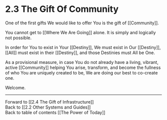# 2.3 The Gift Of Community

One of the first gifts We would like to offer You is the gift of [[Community]]. 

You cannot get to [[Where We Are Going]] alone. It is simply and logically not possible. 

In order for You to exist in Your [[Destiny]], We must exist in Our [[Destiny]], [[All]] must exist in their [[Destiny]], and those Destinies must All be One.  

As a provisional measure, in case You do not already have a living, vibrant, active [[Community]] helping You arise, transform, and become the fullness of who You are uniquely created to be, We are doing our best to co-create one.  

Welcome. 

___

Forward to [[2.4 The Gift of Infrastructure]]  
Back to [[2.2 Other Systems and Guides]]  
Back to table of contents [[The Power of Today]]  